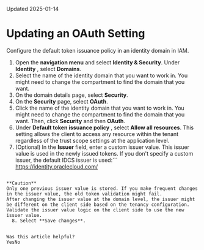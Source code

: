 Updated 2025-01-14
# Updating an OAuth Setting
Configure the default token issuance policy in an identity domain in IAM.
  1. Open the **navigation menu** and select **Identity & Security**. Under **Identity** , select **Domains**. 
  2. Select the name of the identity domain that you want to work in. You might need to change the compartment to find the domain that you want.
  3. On the domain details page, select **Security**.
  4. On the **Security** page, select **OAuth**.
  5. Click the name of the identity domain that you want to work in. You might need to change the compartment to find the domain that you want. Then, click **Security** and then **OAuth**.
  6. Under **Default token issuance policy** , select **Allow all resources**.
This setting allows the client to access any resource within the tenant regardless of the trust scope settings at the application level.
  7. (Optional) In the **Issuer** field, enter a custom issuer value. This issuer value is used in the newly issued tokens.
If you don't specify a custom issuer, the default IDCS issuer is used:```
https://identity.oraclecloud.com/
```

**Caution**
Only one previous issuer value is stored. If you make frequent changes in the issuer value, the old token validation might fail.
After changing the issuer value at the domain level, the issuer might be different on the client side based on the tenancy configuration. Validate the issuer value logic on the client side to use the new issuer value.
  8. Select **Save changes**.


Was this article helpful?
YesNo

